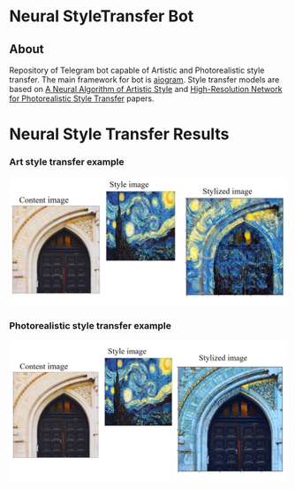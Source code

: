 # Neural StyleTransfer Bot
## About
Repository of Telegram bot capable of Artistic and Photorealistic style transfer. The main framework for bot is [aiogram](https://docs.aiogram.dev/en/latest/index.html). Style transfer models are based on [A Neural Algorithm of Artistic Style](https://arxiv.org/abs/1508.06576) and [High-Resolution Network for Photorealistic Style Transfer](https://arxiv.org/abs/1904.11617) papers.

# Neural Style Transfer Results
### Art style transfer example
![Art style transfer](https://github.com/amansyayf/PhotorealisticStyleTransfer/blob/0daed0f8b208912cd5755308a951681986513106/images/Art%20style%20transfer.png)
### Photorealistic style transfer example
![Photorealistic style transfer](https://github.com/amansyayf/PhotorealisticStyleTransfer/blob/494907bd6efec921fdd321404b24a0a9b8e00621/images/Photorealistic%20style%20transfer.png)
